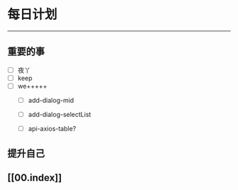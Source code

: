 
# 每日计划
---
## 重要的事

- [ ]  夜丫
- [ ] keep
- [ ]  we+++++
    - [ ] add-dialog-mid
    - [ ] add-dialog-selectList
    - [ ] api-axios-table?



## 提升自己

  



## [[00.index]]










